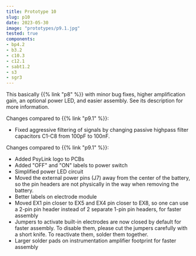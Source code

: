 ```yaml
---
title: Prototype 10
slug: p10
date: 2023-05-30
image: "prototypes/p9.1.jpg"
tested: true
components:
- bp4.2
- b3.2
- c10.3
- c12.1
- sabt1.2
- s3
- sgr3
---
```


This basically {{% link "p8" %}} with minor bug fixes, higher amplification gain, an optional power LED, and easier assembly.  See its description for more information.

Changes compared to {{% link "p9.1" %}}:

- Fixed aggressive filtering of signals by changing passive highpass filter capacitors C1-C8 from 100pF to 100nF.

Changes compared to {{% link "p9.1" %}}:

- Added PsyLink logo to PCBs
- Added "OFF" and "ON" labels to power switch
- Simplified power LED circuit
- Moved the external power pins (J7) away from the center of the battery, so the pin headers are not physically in the way when removing the battery.
- Better labels on electrode module
- Moved EX1 pin closer to EX5 and EX4 pin closer to EX8, so one can use a 2-pin pin header instead of 2 separate 1-pin pin headers, for faster assembly
- Jumpers to activate built-in electrodes are now closed by default for faster assembly. To disable them, please cut the jumpers carefully with a short knife.  To reactivate them, solder them together.
- Larger solder pads on instrumentation amplifier footprint for faster assembly
